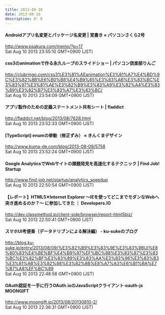 ```yaml
---
title: 2013-08-10
date: 2013-08-10
description: B! 8
---
```


#### Androidアプリ名変更とパッケージ名変更 | 覚書き « パソコンさくら2号
http://www.psakura.com/memo/?p=17<br>
Sat Aug 10 2013 23:55:10 GMT+0900 (JST)<br>


#### css3のanimationで作る永久ループのスライドショー | パソコン倶楽部りんご
http://clubringo.com/css3%E3%81%AEanimation%E3%81%A7%E4%BD%9C%E3%82%8B%E6%B0%B8%E4%B9%85%E3%83%AB%E3%83%BC%E3%83%97%E3%81%AE%E3%82%B9%E3%83%A9%E3%82%A4%E3%83%89%E3%82%B7%E3%83%A7%E3%83%BC/<br>
Sat Aug 10 2013 23:54:09 GMT+0900 (JST)<br>


#### アプリ製作のための定義ステートメント共有シート | fladdict
http://fladdict.net/blog/2013/08/7628.html<br>
Sat Aug 10 2013 23:52:33 GMT+0900 (JST)<br>


#### [TypeScript] enumの挙動（修正ずみ） « きんくまデザイン
http://www.kuma-de.com/blog/2013-08-09/5758<br>
Sat Aug 10 2013 23:52:24 GMT+0900 (JST)<br>


#### Google AnalyticsでWebサイトの課題発見を高速化するテクニック | Find Job! Startup
http://www.find-job.net/startup/analytics_speedup<br>
Sat Aug 10 2013 22:50:54 GMT+0900 (JST)<br>


#### 【レポート】HTML5✕Internet Explorer 〜IEを使ってどこまでモダンなWebへ突き進めるのか？〜 に参加してきた ｜ Developers.IO
http://dev.classmethod.jp/client-side/browser/report-html5biz/<br>
Sat Aug 10 2013 22:50:41 GMT+0900 (JST)<br>


#### スマホUI考便乗（データドリブンによる解決編） - ku-sukeのブログ
http://blog.ku-suke.jp/entry/2013/08/09/%E3%82%B9%E3%83%9E%E3%83%9BUI%E8%80%83%E4%BE%BF%E4%B9%97%EF%BC%88%E3%83%87%E3%83%BC%E3%82%BF%E3%83%89%E3%83%AA%E3%83%96%E3%83%B3%E3%81%AB%E3%82%88%E3%82%8B%E8%A7%A3%E6%B1%BA%E7%B7%A8%EF%BC%89<br>
Sat Aug 10 2013 22:48:58 GMT+0900 (JST)<br>


#### OAuth認証を一手に行うOAuth.ioのJavaScriptクライアント·oauth-js MOONGIFT
http://www.moongift.jp/2013/08/20130810-2/<br>
Sat Aug 10 2013 22:36:31 GMT+0900 (JST)<br>


